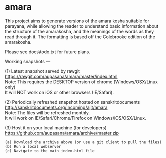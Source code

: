 # amara
This project aims to generate versions of the amara kosha
suitable for parayana, while allowing the reader to 
understand basic information about the structure of the amarakosha,
and the meanings of the words as they read through it. The
formatting is based off the Colebrooke edition of the amarakosha.

Please see docs\todo.txt for future plans.

Working snapshots —

(1) Latest snapshot served by rawgit
    <br>https://rawgit.com/aupasana/amara/master/index.html 
    <br>Note: This requires the DESKTOP version of chrome (Windows/OSX/Linux only)
    <br>It will NOT work on iOS or other browsers (IE/Safari).

(2) Periodically refreshed snapshot hosted on sanskritdocuments
    <br>http://sanskritdocuments.org/incoming/ajit/amara
    <br>Note: The files will be refreshed monthly.
    <br>It will work on IE/Safari/Chrome/Firefox on Windows/iOS/OSX/Linux.

(3) Host it on your local machine (for developers)
    <br>https://github.com/aupasana/amara/archive/master.zip

    (a) Download the archive above (or use a git client to pull the files)
    (b) Run a local webserver 
    (c) Navigate to the main index.html file
